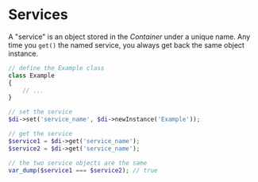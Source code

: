 # Services

A "service" is an object stored in the _Container_ under a unique name. Any time you `get()` the named service, you always get back the same object instance.

```php
// define the Example class
class Example
{
    // ...
}

// set the service
$di->set('service_name', $di->newInstance('Example'));

// get the service
$service1 = $di->get('service_name');
$service2 = $di->get('service_name');

// the two service objects are the same
var_dump($service1 === $service2); // true
```
